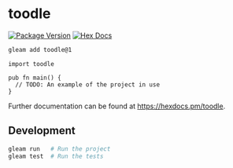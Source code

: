 # toodle

[![Package Version](https://img.shields.io/hexpm/v/toodle)](https://hex.pm/packages/toodle)
[![Hex Docs](https://img.shields.io/badge/hex-docs-ffaff3)](https://hexdocs.pm/toodle/)

```sh
gleam add toodle@1
```
```gleam
import toodle

pub fn main() {
  // TODO: An example of the project in use
}
```

Further documentation can be found at <https://hexdocs.pm/toodle>.

## Development

```sh
gleam run   # Run the project
gleam test  # Run the tests
```
